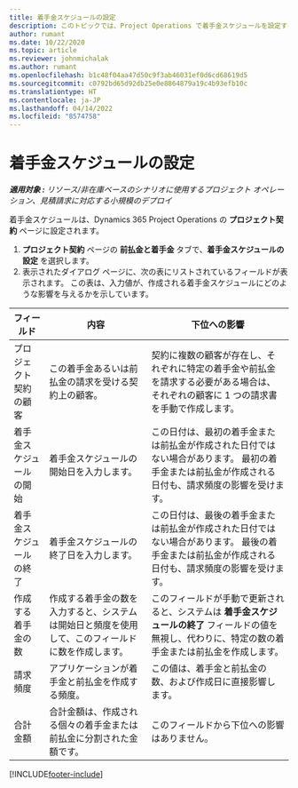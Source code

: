 ```yaml
---
title: 着手金スケジュールの設定
description: このトピックでは、Project Operations で着手金スケジュールを設定する方法について説明します。
author: rumant
ms.date: 10/22/2020
ms.topic: article
ms.reviewer: johnmichalak
ms.author: rumant
ms.openlocfilehash: b1c48f04aa47d50c9f3ab46031ef0d6cd68619d5
ms.sourcegitcommit: c0792bd65d92db25e0e8864879a19c4b93efb10c
ms.translationtype: HT
ms.contentlocale: ja-JP
ms.lasthandoff: 04/14/2022
ms.locfileid: "8574758"
---
```

# <a name="set-up-a-retainer-schedule"></a>着手金スケジュールの設定

_**適用対象 :** リソース/非在庫ベースのシナリオに使用するプロジェクト オペレーション、見積請求に対応する小規模のデプロイ_

着手金スケジュールは、Dynamics 365 Project Operations の **プロジェクト契約** ページに設定されます。

1. **プロジェクト契約** ページの **前払金と着手金** タブで、**着手金スケジュールの設定** を選択します。
2. 表示されたダイアログ ページに、次の表にリストされているフィールドが表示されます。 この表は、入力値が、作成される着手金スケジュールにどのような影響を与えるかを示しています。

| フィールド | 内容 | 下位への影響 |
| --- | --- | --- |
| プロジェクト契約の顧客 | この着手金あるいは前払金の請求を受ける契約上の顧客。 | 契約に複数の顧客が存在し、それぞれに特定の着手金や前払金を請求する必要がある場合は、それぞれの顧客に 1 つの請求書を手動で作成します。 |
| 着手金スケジュールの開始 | 着手金スケジュールの開始日を入力します。 | この日付は、最初の着手金または前払金が作成された日付ではない場合があります。 最初の着手金または前払金が作成される日付も、請求頻度の影響を受けます。 |
| 着手金スケジュールの終了 | 着手金スケジュールの終了日を入力します。 | この日付は、最後の着手金または前払金が作成された日付ではない場合があります。 最後の着手金または前払金が作成される日付も、請求頻度の影響を受けます。 |
| 作成する着手金の数 | 作成する着手金の数を入力すると、システムは開始日と頻度を使用して、このフィールドに数を作成します。 | このフィールドが手動で更新されると、システムは **着手金スケジュールの終了** フィールドの値を無視し、代わりに、特定の数の着手金または前払金を作成します。 |
| 請求頻度 | アプリケーションが着手金と前払金を作成する頻度。 | この値は、着手金と前払金の数、および作成日に直接影響します。 |
| 合計金額 | 合計金額は、作成される個々の着手金または前払金に分割された金額です。 | このフィールドから下位への影響はありません。 |


[!INCLUDE[footer-include](../../includes/footer-banner.md)]